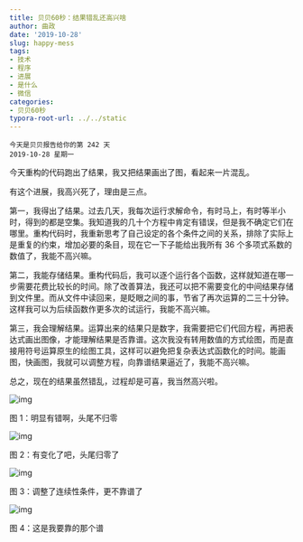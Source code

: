 ```yaml
---
title: 贝贝60秒：结果错乱还高兴啥
author: 曲政
date: '2019-10-28'
slug: happy-mess
tags:
- 技术
- 程序
- 进展
- 是什么
- 微信
categories:
- 贝贝60秒
typora-root-url: ../../static
---
```


```
今天是贝贝报告给你的第 242 天
2019-10-28 星期一
```

今天重构的代码跑出了结果，我又把结果画出了图，看起来一片混乱。

有这个进展，我高兴死了，理由是三点。

第一，我得出了结果。过去几天，我每次运行求解命令，有时马上，有时等半小时，得到的都是空集。我知道我的几十个方程中肯定有错误，但是我不确定它们在哪里。重构代码时，我重新思考了自己设定的各个条件之间的关系，排除了实际上是重复的约束，增加必要的条目，现在它一下子能给出我所有 36 个多项式系数的数值了，我能不高兴嘛。

第二，我能存储结果。重构代码后，我可以逐个运行各个函数，这样就知道在哪一步需要花费比较长的时间。除了改善算法，我还可以把不需要变化的中间结果存储到文件里。而从文件中读回来，是眨眼之间的事，节省了再次运算的二三十分钟。这样我可以为后续函数作更多次的试运行，我能不高兴嘛。

第三，我会理解结果。运算出来的结果只是数字，我需要把它们代回方程，再把表达式画出图像，才能理解结果是否靠谱。这次我没有转用数值的方式绘图，而是直接用符号运算原生的绘图工具，这样可以避免把复杂表达式函数化的时间。能画图，快画图，我就可以调整方程，向靠谱结果逼近了，我能不高兴嘛。

总之，现在的结果虽然错乱，过程却是可喜，我当然高兴啦。

![img](/images/2019-10-28-%E8%B4%9D%E8%B4%9D60%E7%A7%92%EF%BC%9A%E7%BB%93%E6%9E%9C%E9%94%99%E4%B9%B1%E8%BF%98%E9%AB%98%E5%85%B4%E5%95%A5/640-20200406143234134.jpeg)

图 1：明显有错啊，头尾不归零



![img](/images/2019-10-28-%E8%B4%9D%E8%B4%9D60%E7%A7%92%EF%BC%9A%E7%BB%93%E6%9E%9C%E9%94%99%E4%B9%B1%E8%BF%98%E9%AB%98%E5%85%B4%E5%95%A5/640-20200406143234675-6154754.jpeg)

图 2：有变化了吧，头尾归零了



![img](/images/2019-10-28-%E8%B4%9D%E8%B4%9D60%E7%A7%92%EF%BC%9A%E7%BB%93%E6%9E%9C%E9%94%99%E4%B9%B1%E8%BF%98%E9%AB%98%E5%85%B4%E5%95%A5/640-20200406143234675.jpeg)

图 3：调整了连续性条件，更不靠谱了

![img](/images/2019-10-28-%E8%B4%9D%E8%B4%9D60%E7%A7%92%EF%BC%9A%E7%BB%93%E6%9E%9C%E9%94%99%E4%B9%B1%E8%BF%98%E9%AB%98%E5%85%B4%E5%95%A5/640-20200406143235011.jpeg)

图 4：这是我要靠的那个谱
​